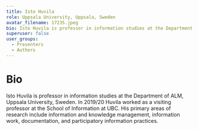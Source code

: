 ```yaml
---
title: Isto Huvila
role: Uppsala University, Uppsala, Sweden
avatar_filename: 17235.jpeg
bio: Isto Huvila is professor in information studies at the Department of ALM, Uppsala University, Sweden. In 2019/20 Huvila worked as a visiting professor at the School of Information at UBC. His primary areas of research include information and knowledge management, information work, documentation, and participatory information practices.
superuser: false
user_groups:
  - Presenters
  - Authors
---
```

# Bio

Isto Huvila is professor in information studies at the Department of ALM, Uppsala University, Sweden. In 2019/20 Huvila worked as a visiting professor at the School of Information at UBC. His primary areas of research include information and knowledge management, information work, documentation, and participatory information practices.
